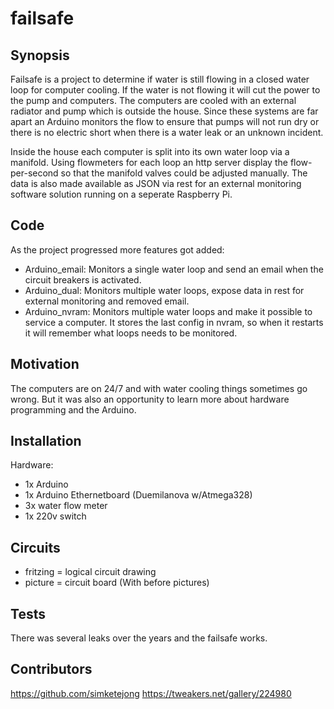 failsafe
========

## Synopsis

Failsafe is a project to determine if water is still flowing in a closed water loop for computer cooling. If the water is not flowing it will cut the power to the pump and computers. The computers are cooled with an external radiator and pump which is outside the house. Since these systems are far apart an Arduino monitors the flow to ensure that pumps will not run dry or there is no electric short when there is a water leak or an unknown incident.

Inside the house each computer is split into its own water loop via a manifold. Using flowmeters for each loop an http server display the flow-per-second so that the manifold valves could be adjusted manually. The data is also made available as JSON via rest for an external monitoring software solution running on a seperate Raspberry Pi.

## Code

As the project progressed more features got added:
- Arduino_email: Monitors a single water loop and send an email when the circuit breakers is activated.
- Arduino_dual: Monitors multiple water loops, expose data in rest for external monitoring and removed email.
- Arduino_nvram: Monitors multiple water loops and make it possible to service a computer. It stores the last config in nvram, so when it restarts it will remember what loops needs to be monitored.

## Motivation

The computers are on 24/7 and with water cooling things sometimes go wrong. But it was also an opportunity to learn more about hardware programming and the Arduino.

## Installation

Hardware:

- 1x Arduino
- 1x Arduino Ethernetboard (Duemilanova w/Atmega328)
- 3x water flow meter
- 1x 220v switch

## Circuits

- fritzing = logical circuit drawing
- picture = circuit board (With before pictures)

## Tests

There was several leaks over the years and the failsafe works.

## Contributors

https://github.com/simketejong
https://tweakers.net/gallery/224980